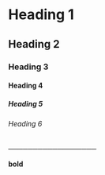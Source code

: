 # Heading 1

## Heading 2

### Heading 3

#### Heading 4

##### Heading 5

###### Heading 6

──────────────────

**bold**

